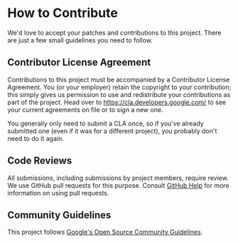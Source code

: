# How to Contribute

We'd love to accept your patches and contributions to this project.
There are just a few small guidelines you need to follow.

## Contributor License Agreement

Contributions to this project must be accompanied by a Contributor License Agreement.
You (or your employer) retain the copyright to your contribution; this simply gives us permission to use and redistribute your contributions as
part of the project.
Head over to <https://cla.developers.google.com/> to see your current agreements on file or to sign a new one.

You generally only need to submit a CLA once, so if you've already submitted one (even if it was for a different project), you probably don't need to do it again.

## Code Reviews

All submissions, including submissions by project members, require review.
We use GitHub pull requests for this purpose.
Consult [GitHub Help](https://help.github.com/articles/about-pull-requests/) for more information on using pull requests.

## Community Guidelines

This project follows [Google's Open Source Community Guidelines](https://opensource.google/conduct/).